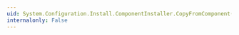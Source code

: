 ```yaml
---
uid: System.Configuration.Install.ComponentInstaller.CopyFromComponent(System.ComponentModel.IComponent)
internalonly: False
---
```

